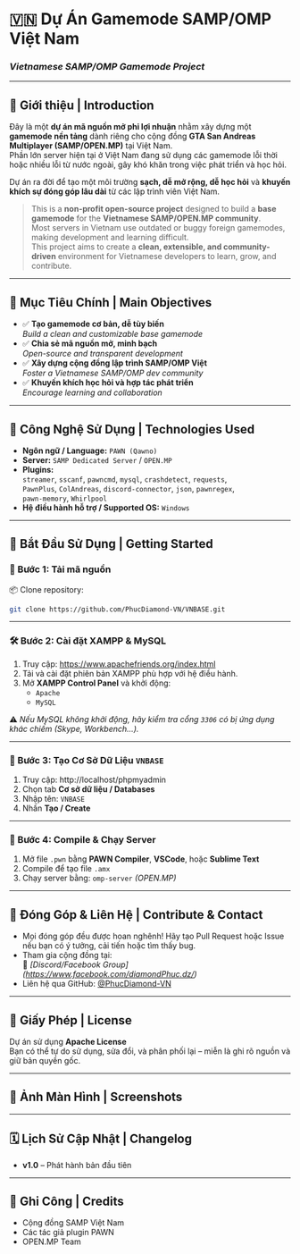 # 🇻🇳 Dự Án Gamemode SAMP/OMP Việt Nam  
### *Vietnamese SAMP/OMP Gamemode Project*

---

## 🌟 Giới thiệu | Introduction

Đây là một **dự án mã nguồn mở phi lợi nhuận** nhằm xây dựng một **gamemode nền tảng** dành riêng cho cộng đồng **GTA San Andreas Multiplayer (SAMP/OPEN.MP)** tại Việt Nam.  
Phần lớn server hiện tại ở Việt Nam đang sử dụng các gamemode lỗi thời hoặc nhiều lỗi từ nước ngoài, gây khó khăn trong việc phát triển và học hỏi.

Dự án ra đời để tạo một môi trường **sạch, dễ mở rộng, dễ học hỏi** và **khuyến khích sự đóng góp lâu dài** từ các lập trình viên Việt Nam.

> This is a **non-profit open-source project** designed to build a **base gamemode** for the **Vietnamese SAMP/OPEN.MP community**.  
> Most servers in Vietnam use outdated or buggy foreign gamemodes, making development and learning difficult.  
> This project aims to create a **clean, extensible, and community-driven** environment for Vietnamese developers to learn, grow, and contribute.

---

## 🎯 Mục Tiêu Chính | Main Objectives

- ✅ **Tạo gamemode cơ bản, dễ tùy biến**  
   *Build a clean and customizable base gamemode*
- ✅ **Chia sẻ mã nguồn mở, minh bạch**  
   *Open-source and transparent development*
- ✅ **Xây dựng cộng đồng lập trình SAMP/OMP Việt**  
   *Foster a Vietnamese SAMP/OMP dev community*
- ✅ **Khuyến khích học hỏi và hợp tác phát triển**  
   *Encourage learning and collaboration*

---

## 🔧 Công Nghệ Sử Dụng | Technologies Used

- **Ngôn ngữ / Language:** `PAWN (Qawno)`
- **Server:** `SAMP Dedicated Server` / `OPEN.MP`
- **Plugins:**  
  `streamer`, `sscanf`, `pawncmd`, `mysql`, `crashdetect`, `requests`,  
  `PawnPlus`, `ColAndreas`, `discord-connector`, `json`, `pawnregex`,  
  `pawn-memory`, `Whirlpool`
- **Hệ điều hành hỗ trợ / Supported OS:** `Windows`

---

## 🚀 Bắt Đầu Sử Dụng | Getting Started

### 🔽 Bước 1: Tải mã nguồn  
📦 Clone repository:
```bash
git clone https://github.com/PhucDiamond-VN/VNBASE.git
```
---

### 🛠️ Bước 2: Cài đặt XAMPP & MySQL

1. Truy cập: https://www.apachefriends.org/index.html  
2. Tải và cài đặt phiên bản XAMPP phù hợp với hệ điều hành.
3. Mở **XAMPP Control Panel** và khởi động:
   - `Apache`
   - `MySQL`

⚠️ *Nếu MySQL không khởi động, hãy kiểm tra cổng `3306` có bị ứng dụng khác chiếm (Skype, Workbench...).*

---

### 🧱 Bước 3: Tạo Cơ Sở Dữ Liệu `VNBASE`

1. Truy cập: http://localhost/phpmyadmin  
2. Chọn tab **Cơ sở dữ liệu / Databases**
3. Nhập tên: `VNBASE`  
4. Nhấn **Tạo / Create**

---

### 🧵 Bước 4: Compile & Chạy Server

1. Mở file `.pwn` bằng **PAWN Compiler**, **VSCode**, hoặc **Sublime Text**  
2. Compile để tạo file `.amx`
3. Chạy server bằng: `omp-server` *(OPEN.MP)*

---

## 💬 Đóng Góp & Liên Hệ | Contribute & Contact

- Mọi đóng góp đều được hoan nghênh! Hãy tạo Pull Request hoặc Issue nếu bạn có ý tưởng, cải tiến hoặc tìm thấy bug.
- Tham gia cộng đồng tại:  
  📌 *[Discord/Facebook Group]* *(https://www.facebook.com/diamondPhuc.dz/)*  
- Liên hệ qua GitHub: [@PhucDiamond-VN](https://github.com/PhucDiamond-VN)

---

## 📄 Giấy Phép | License

Dự án sử dụng **Apache License**  
Bạn có thể tự do sử dụng, sửa đổi, và phân phối lại – miễn là ghi rõ nguồn và giữ bản quyền gốc.

---

## 📸 Ảnh Màn Hình | Screenshots


---

## 🗓️ Lịch Sử Cập Nhật | Changelog

- **v1.0** – Phát hành bản đầu tiên  

---

## 🙌 Ghi Công | Credits

- Cộng đồng SAMP Việt Nam
- Các tác giả plugin PAWN
- OPEN.MP Team
